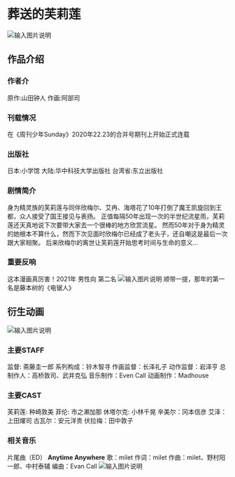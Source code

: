 ﻿# 葬送的芙莉莲
![输入图片说明](/imgs/2023-11-26/UWyXV2eZP9NRzRfW.jpeg)
## 作品介绍
### 作者介
原作:山田钟人
作画:阿部司

### 刊载情况
在《周刊少年Sunday》2020年22.23的合并号期刊上开始正式连载
### 出版社
日本:小学馆
大陆:华中科技大学出版社
台湾省:东立出版社
### 剧情简介
身为精灵族的芙莉莲与同伴欣梅尔、艾冉、海塔花了10年打倒了魔王凯旋回到王都，众人接受了国王接见与表扬。 正值每隔50年出现一次的半世纪流星雨，芙莉莲还天真地说下次要带大家去一个很棒的地方欣赏流星。 然而50年对于身为精灵的她根本不算什么，然而下次见面时欣梅尔已经成了老头子，还自嘲这是最后一次跟大家相聚。 后来欣梅尔的离世让芙莉莲开始思考时间与生命的意义...
### 重要反响
这本漫画真厉害！2021年 男性向 第二名
![输入图片说明](/imgs/2023-11-26/2tS2wXftgvhFqaPz.jpeg)
顺带一提，那年的第一名是藤本树的《电锯人》
## 衍生动画
![输入图片说明](/imgs/2023-11-26/Jv5XS6ol9yIVQfMJ.png)
### 主要STAFF
监督:  斋藤圭一郎
系列构成：铃木智寻
作画监督：长泽礼子
动作监督：岩泽亨
总制作人：高桥敦司、武井克弘
音乐制作：Even Call
动画制作：Madhouse
### 主要CAST
芙莉莲: 种崎敦美
菲伦: 市之濑加那
休塔尔克:  小林千晃 
辛美尔：冈本信彦
艾泽：上田燿司
古瓦尔：安元洋贵
伏拉梅：田中敦子
### 相关音乐
片尾曲（ED）
**Anytime Anywhere**
歌：milet
作词：milet
作曲：milet、野村阳一郎、中村泰辅
编曲：Evan Call
![输入图片说明](/imgs/2023-11-26/UjghHFY0XZ787Jcg.jpeg)
